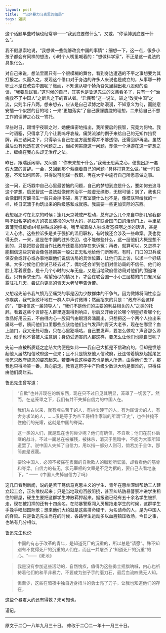 ```yaml
---
layout: post
title:  "记非暴力马克思的结局"
tags: 雑談
---
```


这个话题早些时候也经常聊——“我到底要做什么”，又或，“你读博到底要干什么”。

我不假思索地说，“我想做一些能够改变中国的事情“；细想一下，这一点，很多小孩子都会有同样的想法，小时个人嘴里喊着的：”想做科学家“，不正是这一说法的具象化么。

对自己来说，想法里面只有一个很模糊的舞台，看到身边遭遇的不平之事想要为其打报之。久而久之，发现这个借口对于身边的许多人来说也是成立的，从事哪一种职业不是在改变中国呢？继而，不知道从哪个犄角旮旯里翻出老八股似的语谈，“我要启民智。”这时候的自己，其实也是鲁迅先生的文集看多了，只有一个“治病救不了中国人”之断言之下的盲从者。“启民智”这一说法，较之“改变中国”之流，实则半斤八两。想来想去，应该是自己读博之路漫漫，不知意义为何，而随意安插一个似然的目的地；一来“更加落实”了自己朦朦胧胧的理想，二来给自己不想工作的读博之心找一寄托。

早些时日，跟博宇夜聊之时，她便缜密地指出，我所要启的民智，究竟为何物。我一时语塞，只得拿了几个让我呜呼哀哉，痛哭流涕的例子来给自己的无知作挡箭牌，再三诘问之下，只得承认自己在这方面想得并不够透彻，还需回炉再造。虽然最后没有死透在这个问题之上，但如何实施这一问题，却像一个浮游在这一梦想之上，缠绕在我心头却无治疗之法。

昨日，跟瑞廷闲聊。又问道：“你未来想干什么。”我毫无思索之心，便搬出那一套假大空的言辞。一会，又回到那个萦绕着自己的问题-“具体打算怎么做。”我一时语塞，不知如何回答，只得说可能谋一教职，再在大学中施行自己所愿意做之事。

这一问，正巧戳中自己心里最苦恼的问题，自己的梦想到底是什么，要如何去追寻这个梦想。启民智这一说法就像修齐治平一般虚无缥缈，无根可循；到了，我也只会像旧时穷酸书生一般只会掉书袋，离了教室便什么也不是，像模联带给我的一样，终日沉湎于构筑出来的阶级感和成就感。我需要一些更加实际的东西。

我想起那时在北京的时候；逢几天京城戒严松动，总有那么几个来自中部几省我都叫不出名字的地方的农民装扮的大爷大妈，扒拉在联合国门口的活动门上，手里拿着薄壳纸板或a4纸拼贴成的控书，嘴里喊着杀人啦或者冤枉啊之类的话语，甚是让人心疼。这些控诉多是关于强拆的滥用职权，有时候还会涉及一些命案。我也觉得无奈，一来，这是在中国的驻外使团，也不能做些什么，这一层他们大概是想不到的，只是把联合国当作比政府还要高的存在来诉冤；再者，就算可以，又怎样才能相信这些京官会像包拯铡美一般公正无私地给他们断案呢。有时，门口的卫兵或保安会或好心或办事地跟他们说信访局的具体位置，让他们去上访，以求一个好结果。大多时候他们会说已经去过了，偶尔还会听到他们对信访局的不信任。他们的脸上写着疲惫，是十几个小时的火车无座，又是当地政府信访局对他们的围追堵截。只有诉求无门，希望殆尽的情况下，才会在联合国一小小三层楼的门口餐风宿露驻扎几天，尝试向更高的青天大老爷申告诉苦。

又想起先前令我气愤乃至痛哭的事是因为少数群体的不争气。因为微博将同性恋当作疾病，我气急败坏地在一群人中声讨微博；然而招来的只是：“政府不会这样的”，“要相信这一届领导人”，“我们不是他们的主要的利益相关的人”之类的托辞。看着这些个言辞在人群里逐渐得到响应，尔后又开始讨论哪个明星好看哪个化妆品好用云云，不由得内心一股闷气由眼泪奔涌而出，只想把这一个两个人拉出来痛骂一顿，质问他们口里那些应该给他们出气发声的青天大老爷，现在在哪里？血上脑门，我又无处可施，只在心里犯嘀咕，自己要发声，要怎么做呢？声音那么渺茫，似乎也不曾被人注意到；身边受迫害的人都这样，要怎么让他们也能自觉呢？

先前一直被所质疑之症结大约便是如此——我自己大抵是不信政府的，但却是愤怒起他人居然相信政府这一点来；且不只是愤怒他人信政府，还连带着愤怒起摇尾乞怜乞求政府施恩的姿态起来。若要再说这种姿态也是他人所选，由得他们去了，那我也只得冷笑一番，且向前走。教育这帮子中产阶级少数派大约是很难的，只得任由他们腐烂去。

鲁迅先生曾写道：

>“自欺”也并非现在的新东西，现在只不过日见其明显，笼罩了一切罢了。然而，在这笼罩之下，我们有并不失掉自信力的中国人在。

>我们从古以来，就有埋头苦干的人，有拚命硬干的人，有为民请命的人，有舍身求法的人，……虽是等于为帝王将相作家谱的所谓“正史”，也往往掩不住他们的光耀，这就是中国的脊梁。

>这一类的人们，就是现在也何尝少呢？他们有确信，不自欺；他们在前仆后继的战斗，不过一面总在被摧残，被抹杀，消灭于黑暗中，不能为大家所知道罢了。说中国人失掉了自信力，用以指一部分人则可，倘若加于全体，那简直是诬蔑。

>要论中国人，必须不被搽在表面的自欺欺人的脂粉所诓骗，却看看他的筋骨和脊梁。自信力的有无，状元宰相的文章是不足为据的，要自己去看地底下。“ ——《中国人失掉自信力了吗》

这几日看到新闻，说的是若干笃信马克思主义的学生、青年在惠州深圳帮助工人建立起工会，正名维权起来；只是当地政府百般阻挠，甚至纠结防暴警察冲进学生租住的房屋，硬生生要把这群学生冲散羁押起来。据报道已经有五十余名学生被抓走，现在被扣押的还有十四余名。在防暴警察闯入房屋拖走学生的时候，这群学生手挽手唱起国际歌；想来他们大约就是这些拼命硬干、为名请命的人，是为中国人的脊梁。只是鲁迅先生尚在的时候，各路学生运动多以血腥镇压收场，今日之事，也略有几分相似。

鲁迅先生也说:

>中国的有志于改革的青年，是知道死尸的沉重的，所以总是“请愿”。殊不知别有不觉得死尸的沉重的人们在，而且一并屠杀了“知道死尸的沉重”的心。“——《死地》

>我是没有参加这些活动的，自然愧疚，值得为这些勇士摇旗呐喊，内心也祈祷着他们的和平非暴力，不要成为刽子手的磨刀石，最后血流四溅无人知。

>但至少，这些在暗夜中独自近身搏斗的勇士亮了刀子，让我也知道他们的存在。

这些个暴君大约还有得救？未可知也。

谨记。

---
原文于二〇一八年九月三十日。
修改于二〇二一年十一月三十日。